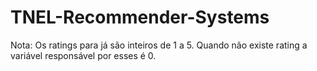 # TNEL-Recommender-Systems

Nota: Os ratings para já são inteiros de 1 a 5. Quando não existe rating a variável responsável por esses é 0.
